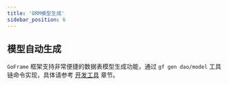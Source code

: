 ```yaml
---
title: 'ORM模型生成'
sidebar_position: 6
---
```


## 模型自动生成

`GoFrame` 框架支持非常便捷的数据表模型生成功能，通过 `gf gen dao/model` 工具链命令实现，具体请参考 [开发工具](output/goframe-v2.6-md/开发工具) 章节。